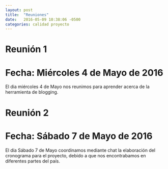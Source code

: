 ```yaml
---
layout: post
title:  "Reuniones"
date:   2016-05-09 10:38:06 -0500
categories: calidad proyecto
---
```


# Reunión 1
# Fecha: Miércoles 4 de Mayo de 2016

El dia miércoles 4 de Mayo nos reunimos para aprender acerca de la herramienta de blogging.

# Reunión 2
# Fecha: Sábado 7 de Mayo de 2016

El día Sábado 7 de Mayo coordinamos mediante chat la elaboración del cronograma para el proyecto, debido a que nos encontrabamos
en diferentes partes del país. 
